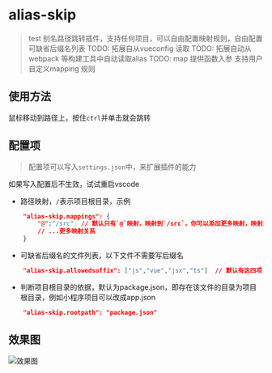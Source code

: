 # alias-skip

> test
> 别名路径跳转插件，支持任何项目，可以自由配置映射规则，自由配置可缺省后缀名列表
> TODO: 拓展自从vueconfig 读取
> TODO: 拓展自动从webpack 等构建工具中自动读取alias
> TODO: map 提供函数入参 支持用户自定义mapping 规则

## 使用方法

鼠标移动到路径上，按住`ctrl`并单击就会跳转

## 配置项

> 配置项可以写入`settings.json`中，来扩展插件的能力

如果写入配置后不生效，试试重启vscode

- 路径映射，`/`表示项目根目录，示例

```json
    "alias-skip.mappings": {
        "@":"/src"  // 默认只有`@`映射，映射到`/src`，你可以添加更多映射，映射路径必须以`/`开头
        // ...更多映射关系
    }
```

- 可缺省后缀名的文件列表，以下文件不需要写后缀名

```json
    "alias-skip.allowedsuffix": ["js","vue","jsx","ts"]  // 默认有这四项
```

- 判断项目根目录的依据，默认为package.json，即存在该文件的目录为项目根目录，例如小程序项目可以改成app.json

```json
    "alias-skip.rootpath": "package.json"
```

## 效果图

![效果图](https://vscode.lihuiwang.net/%E6%95%88%E6%9E%9C%E5%9B%BE.gif)
